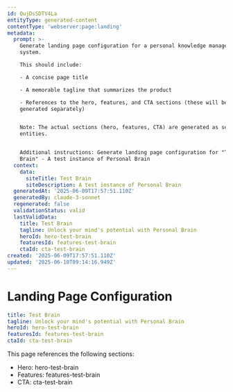 ```yaml
---
id: QujDsSDTV4La
entityType: generated-content
contentType: 'webserver:page:landing'
metadata:
  prompt: >-
    Generate landing page configuration for a personal knowledge management
    system.

    This should include:

    - A concise page title

    - A memorable tagline that summarizes the product

    - References to the hero, features, and CTA sections (these will be
    generated separately)


    Note: The actual sections (hero, features, CTA) are generated as separate
    entities.


    Additional instructions: Generate landing page configuration for "Test
    Brain" - A test instance of Personal Brain
  context:
    data:
      siteTitle: Test Brain
      siteDescription: A test instance of Personal Brain
  generatedAt: '2025-06-09T17:57:51.110Z'
  generatedBy: claude-3-sonnet
  regenerated: false
  validationStatus: valid
  lastValidData:
    title: Test Brain
    tagline: Unlock your mind's potential with Personal Brain
    heroId: hero-test-brain
    featuresId: features-test-brain
    ctaId: cta-test-brain
created: '2025-06-09T17:57:51.110Z'
updated: '2025-06-10T09:14:16.949Z'
---
```

# Landing Page Configuration

```yaml
title: Test Brain
tagline: Unlock your mind's potential with Personal Brain
heroId: hero-test-brain
featuresId: features-test-brain
ctaId: cta-test-brain

```

This page references the following sections:
- Hero: hero-test-brain
- Features: features-test-brain
- CTA: cta-test-brain
